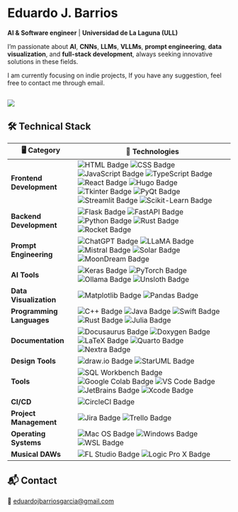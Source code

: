 #  **Eduardo J. Barrios**

 **AI & Software engineer** | **Universidad de La Laguna (ULL)**
  
 I’m passionate about **AI**, **CNNs**, **LLMs**, **VLLMs**,  **prompt engineering**, **data visualization**, and **full-stack development**, always seeking innovative solutions in these fields.

I am currently focusing on indie projects, If you have any suggestion, feel free to contact me through email.

[![](https://visitcount.itsvg.in/api?id=edujbarrios&label=Profile%20Views&color=0&icon=5&pretty=false)](https://visitcount.itsvg.in)
---

## 🛠️ Technical Stack

| 🖥️ **Category**           | 🔧 **Technologies**                                                                                                      |
|---------------------------|--------------------------------------------------------------------------------------------------------------------------|
| **Frontend Development**  | <img src="https://img.shields.io/badge/HTML-E34F26?style=for-the-badge&logo=html5&logoColor=white" alt="HTML Badge"/> <img src="https://img.shields.io/badge/CSS-1572B6?style=for-the-badge&logo=css3&logoColor=white" alt="CSS Badge"/> <img src="https://img.shields.io/badge/JavaScript-F7DF1E?style=for-the-badge&logo=javascript&logoColor=black" alt="JavaScript Badge"/> <img src="https://img.shields.io/badge/TypeScript-007ACC?style=for-the-badge&logo=typescript&logoColor=white" alt="TypeScript Badge"/> <img src="https://img.shields.io/badge/React-61DAFB?style=for-the-badge&logo=react&logoColor=black" alt="React Badge"/> <img src="https://img.shields.io/badge/Hugo-FF4088?style=for-the-badge&logo=hugo&logoColor=white" alt="Hugo Badge"/> <img src="https://img.shields.io/badge/Tkinter-FF5733?style=for-the-badge" alt="Tkinter Badge"/> <img src="https://img.shields.io/badge/PyQt-41CD52?style=for-the-badge&logo=qt&logoColor=white" alt="PyQt Badge"/> <img src="https://img.shields.io/badge/Streamlit-FF4B4B?style=for-the-badge&logo=streamlit&logoColor=white" alt="Streamlit Badge"/> <img src="https://img.shields.io/badge/Scikit--Learn-F7931E?style=for-the-badge&logo=scikit-learn&logoColor=white" alt="Scikit-Learn Badge"/> |
| **Backend Development**   | <img src="https://img.shields.io/badge/Flask-000000?style=for-the-badge&logo=flask&logoColor=white" alt="Flask Badge"/> <img src="https://img.shields.io/badge/FastAPI-009688?style=for-the-badge&logo=fastapi&logoColor=white" alt="FastAPI Badge"/> <img src="https://img.shields.io/badge/Python-3776AB?style=for-the-badge&logo=python&logoColor=white" alt="Python Badge"/> <img src="https://img.shields.io/badge/Rust-000000?style=for-the-badge&logo=rust&logoColor=white" alt="Rust Badge"/> <img src="https://img.shields.io/badge/Rocket-FF6347?style=for-the-badge&logo=rust&logoColor=white" alt="Rocket Badge"/> |
| **Prompt Engineering**     | ![ChatGPT Badge](https://img.shields.io/badge/Prompt%20Engineering-ChatGPT-008080?style=for-the-badge&logo=openai&logoColor=white) ![LLaMA Badge](https://img.shields.io/badge/LLaMA-FF5733?style=for-the-badge&logo=openai&logoColor=white) ![Mistral Badge](https://img.shields.io/badge/Mistral-00BCD4?style=for-the-badge&logo=openai&logoColor=white) ![Solar Badge](https://img.shields.io/badge/Solar-FFC107?style=for-the-badge&logo=openai&logoColor=white) ![MoonDream Badge](https://img.shields.io/badge/MoonDream-4CAF50?style=for-the-badge&logo=openai&logoColor=white) |
| **AI Tools**              | <img src="https://img.shields.io/badge/Keras-D00000?style=for-the-badge&logo=keras&logoColor=white" alt="Keras Badge"/> <img src="https://img.shields.io/badge/PyTorch-EE4C2C?style=for-the-badge&logo=pytorch&logoColor=white" alt="PyTorch Badge"/> <img src="https://img.shields.io/badge/Ollama-000000?style=for-the-badge&logo=python&logoColor=white" alt="Ollama Badge"/> <img src="https://img.shields.io/badge/Unsloth-4CAF50?style=for-the-badge&logo=unsplash&logoColor=white" alt="Unsloth Badge"/> |
| **Data Visualization**    | <img src="https://img.shields.io/badge/Matplotlib-3F4F75?style=for-the-badge&logo=python&logoColor=white" alt="Matplotlib Badge"/> <img src="https://img.shields.io/badge/Pandas-150458?style=for-the-badge&logo=pandas&logoColor=white" alt="Pandas Badge"/> |
| **Programming Languages** | <img src="https://img.shields.io/badge/C++-00599C?style=for-the-badge&logo=c%2B%2B&logoColor=white" alt="C++ Badge"/> <img src="https://img.shields.io/badge/Java-007396?style=for-the-badge&logo=java&logoColor=white" alt="Java Badge"/> <img src="https://img.shields.io/badge/Swift-FA7343?style=for-the-badge&logo=swift&logoColor=white" alt="Swift Badge"/> <img src="https://img.shields.io/badge/Rust-000000?style=for-the-badge&logo=rust&logoColor=white" alt="Rust Badge"/> <img src="https://img.shields.io/badge/Julia-9558B2?style=for-the-badge&logo=julia&logoColor=white" alt="Julia Badge"/> |
| **Documentation**         | <img src="https://img.shields.io/badge/Docusaurus-2E8555?style=for-the-badge&logo=docusaurus&logoColor=white" alt="Docusaurus Badge"/> <img src="https://img.shields.io/badge/Doxygen-FA7343?style=for-the-badge&logo=readthedocs&logoColor=white" alt="Doxygen Badge"/> <img src="https://img.shields.io/badge/LaTeX-008080?style=for-the-badge&logo=latex&logoColor=white" alt="LaTeX Badge"/> <img src="https://img.shields.io/badge/Quarto-3F4F75?style=for-the-badge&logo=markdown&logoColor=white" alt="Quarto Badge"/> <img src="https://img.shields.io/badge/Nextra-000000?style=for-the-badge&logo=nextra&logoColor=white" alt="Nextra Badge"/> |
| **Design Tools**          | <img src="https://img.shields.io/badge/draw.io-FF6C37?style=for-the-badge&logo=diagrams.net&logoColor=white" alt="draw.io Badge"/> <img src="https://img.shields.io/badge/StarUML-333333?style=for-the-badge&logo=staruml&logoColor=white" alt="StarUML Badge"/> |
| **Tools**                 | <img src="https://img.shields.io/badge/SQL_Workbench-4479A1?style=for-the-badge&logo=mysql&logoColor=white" alt="SQL Workbench Badge"/> <img src="https://img.shields.io/badge/Google%20Colab-F9AB00?style=for-the-badge&logo=googlecolab&logoColor=white" alt="Google Colab Badge"/> <img src="https://img.shields.io/badge/VS%20Code-007ACC?style=for-the-badge&logo=visualstudiocode&logoColor=white" alt="VS Code Badge"/> <img src="https://img.shields.io/badge/JetBrains-000000?style=for-the-badge&logo=jetbrains&logoColor=white" alt="JetBrains Badge"/> <img src="https://img.shields.io/badge/Xcode-1575F9?style=for-the-badge&logo=xcode&logoColor=white" alt="Xcode Badge"/> |
| **CI/CD**                 | <img src="https://img.shields.io/badge/CircleCI-343434?style=for-the-badge&logo=circleci&logoColor=white" alt="CircleCI Badge"/> |
| **Project Management**    | <img src="https://img.shields.io/badge/Jira-0052CC?style=for-the-badge&logo=jira&logoColor=white" alt="Jira Badge"/> <img src="https://img.shields.io/badge/Trello-0079BF?style=for-the-badge&logo=trello&logoColor=white" alt="Trello Badge"/> |
| **Operating Systems**     | <img src="https://img.shields.io/badge/macOS-000000?style=for-the-badge&logo=apple&logoColor=white" alt="Mac OS Badge"/> <img src="https://img.shields.io/badge/Windows-0078D6?style=for-the-badge&logo=windows&logoColor=white" alt="Windows Badge"/> <img src="https://img.shields.io/badge/WSL-4E9A06?style=for-the-badge&logo=linux&logoColor=white" alt="WSL Badge"/> |
| **Musical DAWs**          | <img src="https://img.shields.io/badge/FL_Studio-333333?style=for-the-badge&logo=image-line&logoColor=white" alt="FL Studio Badge"/> <img src="https://img.shields.io/badge/Logic_Pro_X-000000?style=for-the-badge&logo=apple&logoColor=white" alt="Logic Pro X Badge"/> |

## 📬 Contact

📧 [eduardojbarriosgarcia@gmail.com](mailto:eduardojbarriosgarcia@gmail.com)

